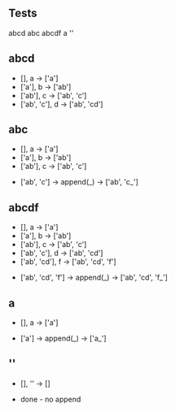 ## Tests
abcd
abc
abcdf
a
''

## abcd

- [], a -> ['a']
- ['a'], b -> ['ab']
- ['ab'], c -> ['ab', 'c']
- ['ab', 'c'], d -> ['ab', 'cd']


## abc
- [], a -> ['a']
- ['a'], b -> ['ab']
- ['ab'], c -> ['ab', 'c']
* ['ab', 'c'] -> append(_) -> ['ab', 'c\_']

## abcdf
- [], a -> ['a']
- ['a'], b -> ['ab']
- ['ab'], c -> ['ab', 'c']
- ['ab', 'c'], d -> ['ab', 'cd']
- ['ab', 'cd'], f -> ['ab', 'cd', 'f']
* ['ab', 'cd', 'f'] -> append(_) -> ['ab', 'cd', 'f\_']

## a
- [], a -> ['a']
* ['a'] -> append(\_) -> ['a_']

## ''
- [], '' -> []
* done - no append

